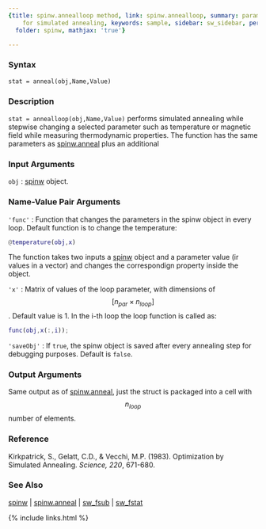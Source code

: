 ```yaml
---
{title: spinw.annealloop method, link: spinw.annealloop, summary: parameter sweep
    for simulated annealing, keywords: sample, sidebar: sw_sidebar, permalink: spinw_annealloop,
  folder: spinw, mathjax: 'true'}

---
```

  
### Syntax
  
`stat = anneal(obj,Name,Value)`
  
### Description
  
`stat = annealloop(obj,Name,Value)` performs simulated annealing while
stepwise changing a selected parameter such as temperature or magnetic
field while measuring thermodynamic properties. The function has the same
parameters as [spinw.anneal](spinw_anneal) plus an additional
   
  
### Input Arguments
  
`obj`
: [spinw](spinw) object.
  
### Name-Value Pair Arguments
  
`'func'`
: Function that changes the parameters in the spinw object in every
  loop. Default function is to change the temperature:
  ```matlab
  @temperature(obj,x)
  ```
  The function takes two inputs a [spinw](spinw) object and a parameter value
  (ir values in a vector) and changes the correspondign property inside
  the object.
  
`'x'`
: Matrix of values of the loop parameter, with dimensions of
  $$[n_{par}\times n_{loop}]$$. Default value is 1. In the i-th loop the
  loop function is called as:
  ```matlab
  func(obj,x(:,i));
  ```
  
`'saveObj'`
: If `true`, the spinw object is saved after every annealing step for
  debugging purposes. Default is `false`.
  
### Output Arguments
  
Same output as of [spinw.anneal](spinw_anneal), just the struct is packaged into a cell
with $$n_{loop}$$ number of elements.
 
### Reference
 
   Kirkpatrick, S., Gelatt, C.D., & Vecchi, M.P. (1983). Optimization by
   Simulated Annealing. _Science, 220_, 671-680.
  
### See Also
  
[spinw](spinw) \| [spinw.anneal](spinw_anneal) \| [sw_fsub](sw_fsub) \| [sw_fstat](sw_fstat)

{% include links.html %}
